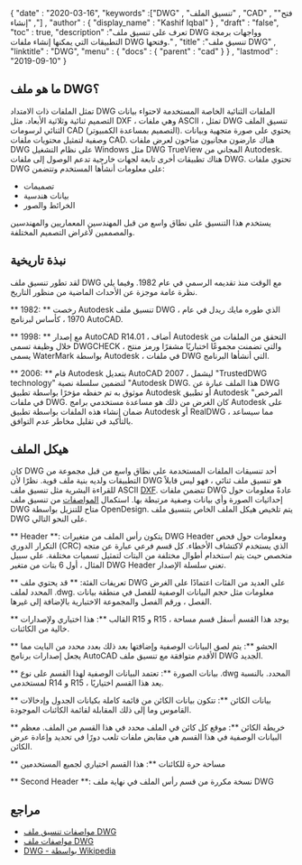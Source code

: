 {
  "date" : "2020-03-16",
  "keywords" :["DWG" , "تنسيق الملف" , "CAD" , "فتح" , "إنشاء"] ,
  "author" : {
    "display_name" : "Kashif Iqbal"
} ,
  "draft" : "false",
  "toc" : true,
  "description" :"تعرف على تنسيق ملف DWG وواجهات برمجة التطبيقات التي يمكنها إنشاء ملفات DWG وفتحها." ,
  "title" :"تنسيق ملف DWG" ,
  "linktitle" : "DWG",
  "menu" : {
    "docs" : {
      "parent" : "cad"
}
} ,
  "lastmod" : "2019-09-10"
}

## ما هو ملف DWG؟

تمثل الملفات ذات الامتداد DWG الملفات الثنائية الخاصة المستخدمة لاحتواء بيانات التصميم ثنائية وثلاثية الأبعاد. مثل DXF ، وهي ملفات ASCII ، تمثل DWG تنسيق الملف الثنائي لرسومات CAD (التصميم بمساعدة الكمبيوتر). يحتوي على صورة متجهية وبيانات وصفية لتمثيل محتويات ملفات CAD. هناك عارضون مجانيون متاحون لعرض ملفات DWG على نظام التشغيل Windows مثل DWG TrueView المجاني من Autodesk. هناك تطبيقات أخرى تابعة لجهات خارجية تدعم الوصول إلى ملفات DWG. تحتوي ملفات DWG على معلومات أنشأها المستخدم وتتضمن:

* تصميمات
* بيانات هندسية
* الخرائط والصور

يستخدم هذا التنسيق على نطاق واسع من قبل المهندسين المعماريين والمهندسين والمصممين لأغراض التصميم المختلفة.

## نبذة تاريخية ##

لقد تطور تنسيق ملف DWG مع الوقت منذ تقديمه الرسمي في عام 1982. وفيما يلي نظرة عامة موجزة عن الأحداث الماضية من منظور التاريخ.

** 1982: ** رخصت Autodesk تنسيق ملف DWG ، الذي طوره مايك ريدل في عام 1970 ، كأساس لبرنامج AutoCAD.

** 1998: ** مع إصدار AutoCAD R14.01 ، أضاف Autodesk التحقق من الملفات من خلال وظيفة تسمى DWGCHECK والتي تضمنت مجموعًا اختباريًا مشفرًا ورمز منتج ، يسمى WaterMark بواسطة Autodesk ، في ملفات DWG التي أنشأها البرنامج.

** 2006: ** قام Autodesk بتعديل AutoCAD 2007 ، ليشمل "TrustedDWG technology" لتضمين سلسلة نصية "Autodesk DWG. هذا الملف عبارة عن DWG موثوق به تم حفظه مؤخرًا بواسطة تطبيق Autodesk أو تطبيق Autodesk المرخص" في ملفات DWG. كان الغرض من ذلك هو مساعدة مستخدمي برامج Autodesk على ضمان إنشاء هذه الملفات بواسطة تطبيق Autodesk أو RealDWG ، مما سيساعد بالتأكيد في تقليل مخاطر عدم التوافق.

## هيكل الملف ##

كان DWG أحد تنسيقات الملفات المستخدمة على نطاق واسع من قبل مجموعة من التطبيقات ولديه بنية ملف قوية. نظرًا لأن DWG هو تنسيق ملف ثنائي ، فهو ليس قابلاً للقراءة البشرية مثل تنسيق ملف ASCII [DXF](/ar/cad/dxf/). تتضمن ملفات DWG عادةً معلومات حول إحداثيات الصورة وأي بيانات وصفية مرتبطة بها. استكمال [المواصفات](https://www.opendesign.com/files/guestdownloads/OpenDesign_Specification_for_.dwg_files.pdf) من تنسيق ملف DWG متاح للتنزيل بواسطة OpenDesign. يتم تلخيص هيكل الملف الخاص بتنسيق ملف DWG على النحو التالي.

** Header **: يتكون رأس الملف من متغيرات DWG Header ومعلومات حول فحص التكرار الدوري (CRC) الذي يستخدم لاكتشاف الأخطاء. كل قسم فرعي عبارة عن متجه متخصص حيث يتم استخدام أطوال مختلفة من البتات لتمثيل تسميات مختلفة. على سبيل المثال ، أول 6 بتات من متغير DWG Header تعني سلسلة الإصدار.

** تعريفات الفئة: ** قد يحتوي ملف DWG على العديد من الفئات اعتمادًا على الغرض المحدد لملف .dwg. معلومات مثل حجم البيانات الوصفية للفصل في منطقة بيانات الفصل ، ورقم الفصل والمجموعة الاختبارية بالإضافة إلى غيرها.

** القالب **: هذا اختياري ولإصدارات R15 و R15 ، يوجد هذا القسم أسفل قسم مساحة خالية من الكائنات.

** الحشو **: يتم لصق البيانات الوصفية وإضافتها بعد ذلك بعدد محدد من البايت مما يجعل إصدارات برنامج AutoCAD الأقدم متوافقة مع تنسيق ملف DWG الجديد.

** بيانات الصورة **: تعتمد البيانات الوصفية لهذا القسم على نوع .dwg المحدد. بالنسبة لمستخدمي R14 و R15 ، يعد هذا القسم اختياريًا.

** بيانات الكائن **: تتكون بيانات الكائن من قائمة كاملة بكيانات الجدول وإدخالات القاموس وما إلى ذلك المقابلة لقائمة الكائنات الموجودة.

** خريطة الكائن **: موقع كل كائن في الملف محدد في هذا القسم من الملف. معظم البيانات الوصفية في هذا القسم هي مقابض ملفات تلعب دورًا في تحديد وإعادة عرض الكائن.

** مساحة حرة للكائنات **: هذا القسم اختياري لجميع المستخدمين

** Second Header **: نسخة مكررة من قسم رأس الملف في نهاية ملف DWG

## مراجع ##

* [مواصفات تنسيق ملف DWG](https://www.opendesign.com/files/guestdownloads/OpenDesign_Specification_for_.dwg_files.pdf)
* [مواصفات ملف DWG](https://www.scan2cad.com/blog/dwg/file-spec/)
* [DWG - بواسطة Wikipedia](https://en.wikipedia.org/wiki/.dwg)

